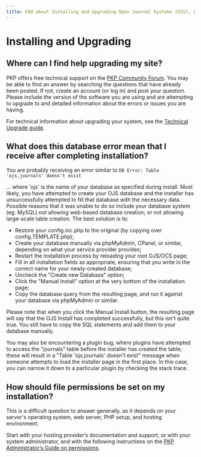 ```yaml
---
title: FAQ about Installing and Upgrading Open Journal Systems (OJS), Open Monograph Press (OMP), and Open Preprint Systems (OPS)
---
```


# Installing and Upgrading

## Where can I find help upgrading my site?

PKP offers free technical support on the [PKP Community Forum](https://forum.pkp.sfu.ca/). You may be able to find an answer by searching the questions that have already been posted. If not, create an account (or log in) and post your question. Please include the version of the software you are using and are attempting to upgrade to and detailed information about the errors or issues you are having.

For technical information about upgrading your system, see the [Technical Upgrade guide](/dev/upgrade-guide/).

## What does this database error mean that I receive after completing installation?

You are probably receiving an error similar to `DB Error: Table 'ojs.journals' doesn't exist`

... where 'ojs' is the name of your database as specified during install. Most likely, you have attempted to create your OJS database and the installer has unsuccessfully attempted to fill that database with the necessary data. Possible reasons that it was unable to do so include your database system (eg. MySQL) not allowing web-based database creation; or not allowing large-scale table creation. The best solution is to:

* Restore your config.inc.php to the original (by copying over config.TEMPLATE.php);
* Create your database manually via phpMyAdmin, CPanel, or similar, depending on what your service provider provides;
* Restart the installation process by reloading your root OJS/OCS page;
* Fill in all installation fields as appropriate, ensuring that you write in the correct name for your newly-created database;
* Uncheck the "Create new Database" option;
* Click the "Manual Install" option at the very bottom of the installation page;
* Copy the database query from the resulting page, and run it against your database via phpMyAdmin or similar.

Please note that when you click the Manual Install button, the resulting page will say that the OJS Install has completed successfully, but this isn't quite true. You still have to copy the SQL statements and add them to your database manually.

You may also be encountering a plugin bug, where plugins have attempted to access the "journals" table before the installer has created the table; these will result in a "Table 'ojs.journals' doesn't exist" message when someone attempts to load the installer page in the first place. In this case, you can narrow it down to a particular plugin by checking the stack trace.

## How should file permissions be set on my installation?

This is a difficult question to answer generally, as it depends on your server's operating system, web server, PHP setup, and hosting environment.

Start with your hosting provider’s documentation and support, or with your system administrator, and with the following instructions on the [PKP Administrator’s Guide on permissions](https://docs.pkp.sfu.ca/admin-guide/en/troubleshooting#permissions-file-access-etc).
